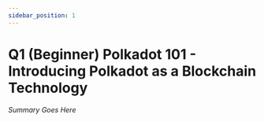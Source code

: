 ```yaml
---
sidebar_position: 1
---
```


# Q1 (Beginner) Polkadot 101 - Introducing Polkadot as a Blockchain Technology

_Summary Goes Here_

